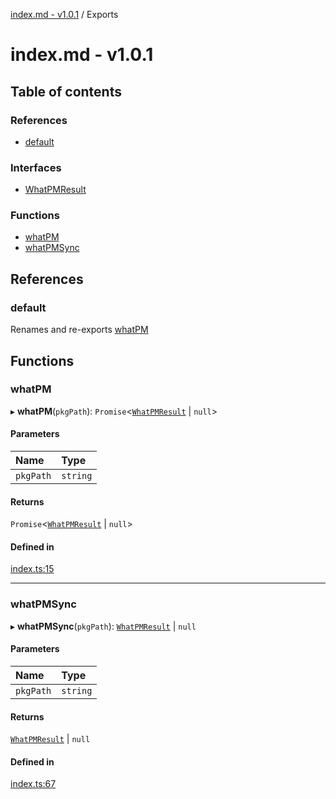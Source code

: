 [index.md - v1.0.1](README.md) / Exports

# index.md - v1.0.1

## Table of contents

### References

- [default](modules.md#default)

### Interfaces

- [WhatPMResult](interfaces/WhatPMResult.md)

### Functions

- [whatPM](modules.md#whatpm)
- [whatPMSync](modules.md#whatpmsync)

## References

### default

Renames and re-exports [whatPM](modules.md#whatpm)

## Functions

### whatPM

▸ **whatPM**(`pkgPath`): `Promise`<[`WhatPMResult`](interfaces/WhatPMResult.md) \| `null`\>

#### Parameters

| Name      | Type     |
| :-------- | :------- |
| `pkgPath` | `string` |

#### Returns

`Promise`<[`WhatPMResult`](interfaces/WhatPMResult.md) \| `null`\>

#### Defined in

[index.ts:15](https://github.com/saqqdy/what-pm/blob/d89cb2c/src/index.ts#L15)

---

### whatPMSync

▸ **whatPMSync**(`pkgPath`): [`WhatPMResult`](interfaces/WhatPMResult.md) \| `null`

#### Parameters

| Name      | Type     |
| :-------- | :------- |
| `pkgPath` | `string` |

#### Returns

[`WhatPMResult`](interfaces/WhatPMResult.md) \| `null`

#### Defined in

[index.ts:67](https://github.com/saqqdy/what-pm/blob/d89cb2c/src/index.ts#L67)
